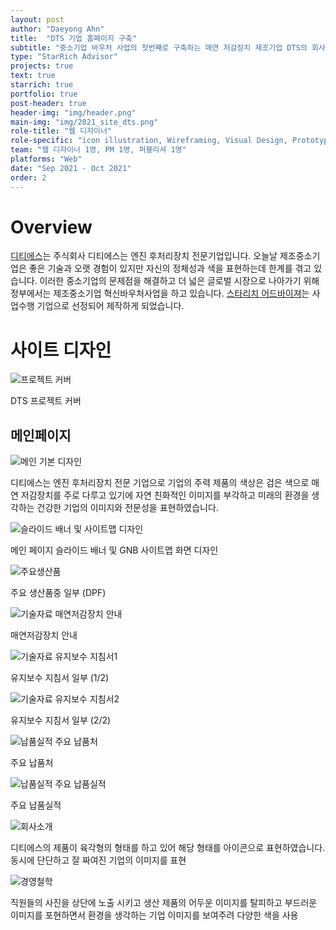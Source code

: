 ```yaml
---
layout: post
author: "Daeyong Ahn"
title:  "DTS 기업 홈페이지 구축"
subtitle: "중소기업 바우처 사업의 첫번째로 구축하는 매연 저감장치 제조기업 DTS의 회사 사이트를 데스크탑/모바일 페이지 구축"
type: "StarRich Advisor"
projects: true
text: true
starrich: true
portfolio: true
post-header: true
header-img: "img/header.png"
main-img: "img/2021_site_dts.png"
role-title: "웹 디자이너"
role-specific: "icon illustration, Wireframing, Visual Design, Prototyping, UI design"
team: "웹 디자이너 1명, PM 1명, 퍼블리셔 1명"
platforms: "Web"
date: "Sep 2021 - Oct 2021"
order: 2
---
```

# Overview

[디티에스](http://dts19.co.kr/)는 주식회사 디티에스는 엔진 후처리장치 전문기업입니다. 오늘날 제조중소기업은 좋은 기술과 오랫 경험이 있지만 자신의 정체성과 색을 표현하는데 한계를 겪고 있습니다. 이러한 중소기업의 문제점을 해결하고 더 넓은 글로벌 시장으로 나아가기 위해 정부에서는 제조중소기업 혁신바우처사업을 하고 있습니다. [스타리치 어드바이져](http://www.starrich.co.kr/)는 사업수행 기업으로 선정되어 제작하게 되었습니다.

# 사이트 디자인

![프로젝트 커버](img/cover1-20211130-dts.png)

<figcaption>DTS 프로젝트 커버</figcaption>

## 메인페이지

![메인 기본 디자인](img/page2-20211130-dts.png)

<figcaption>디티에스는 엔진 후처리장치 전문 기업으로 기업의 주력 제품의 색상은 검은 색으로 매연 저감장치를 주로 다루고 있기에 자연 친화적인 이미지를 부각하고 미래의 환경을 생각하는 건강한 기업의 이미지와 전문성을 표현하였습니다.</figcaption>

![슬라이드 배너 및 사이트맵 디자인](img/page3-20211130-dts.png)

<figcaption>메인 페이지 슬라이드 배너 및 GNB 사이트맵 화면 디자인</figcaption>

![주요생산품](img/page4-20211130-dts.png)

<figcaption>주요 생산품중 일부 (DPF)</figcaption>

![기술자료 매연저감장치 안내](img/page5-20211130-dts.png)

<figcaption>매연저감장치 안내</figcaption>

![기술자료 유지보수 지침서1](img/page6-20211130-dts.png)

<figcaption>유지보수 지침서 일부 (1/2)</figcaption>

![기술자료 유지보수 지침서2](img/page7-20211130-dts.png)

<figcaption>유지보수 지침서 일부 (2/2)</figcaption>

![납품실적 주요 납품처](img/page8-20211130-dts.png)

<figcaption>주요 납품처</figcaption>

![납품실적 주요 납품실적](img/page9-20211130-dts.png)

<figcaption>주요 납품실적</figcaption>

![회사소개](img/page10-20211130-dts.png)

<figcaption>디티에스의 제품이 육각형의 형태를 하고 있어 해당 형태를 아이콘으로 표현하였습니다. 동시에 단단하고 잘 짜여진 기업의 이미지를 표현</figcaption>

![경영철학](img/page11-20211130-dts.png)

<figcaption>직원들의 사진을 상단에 노출 시키고 생산 제품의 어두운 이미지를 탈피하고 부드러운 이미지를 포현하면서 환경을 생각하는 기업 이미지를 보여주려 다양한 색을 사용</figcaption>